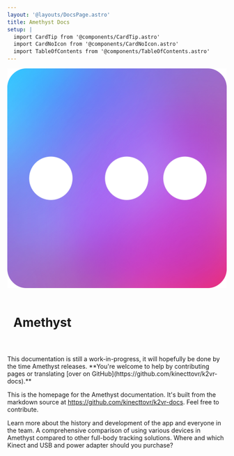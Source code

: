 ```yaml
---
layout: '@layouts/DocsPage.astro'
title: Amethyst Docs
setup: | 
  import CardTip from '@components/CardTip.astro'
  import CardNoIcon from '@components/CardNoIcon.astro'
  import TableOfContents from '@components/TableOfContents.astro'
---
```

<div class="docs-index-header">
  <img src="/shared/img/amethyst-logo.webp">
  <h1 style="line-height:2.7em; margin-left:.5em">Amethyst</h1>
</div>
<br>

<CardTip title="This website is incomplete!">
This documentation is still a work-in-progress, it will hopefully be done by the time Amethyst releases. **You're welcome to help by contributing pages or translating [over on GitHub](https://github.com/kinecttovr/k2vr-docs).**
</CardTip>

This is the homepage for the Amethyst documentation. It's built from the markdown source at https://github.com/kinecttovr/k2vr-docs. Feel free to contribute.

<CardNoIcon title="About Amethyst and K2VR" href="about">
Learn more about the history and development of the app and everyone in the team.  
</CardNoIcon>

<CardNoIcon title="How Amethyst compares to other options" href="comparison">
A comprehensive comparison of using various devices in Amethyst compared to other full-body tracking solutions.
</CardNoIcon>

<CardNoIcon title="Getting a Kinect and adapter" href="buying-kinect">
Where and which Kinect and USB and power adapter should you purchase?
</CardNoIcon>
<TableOfContents locale="en" ignoreItem="General"/>